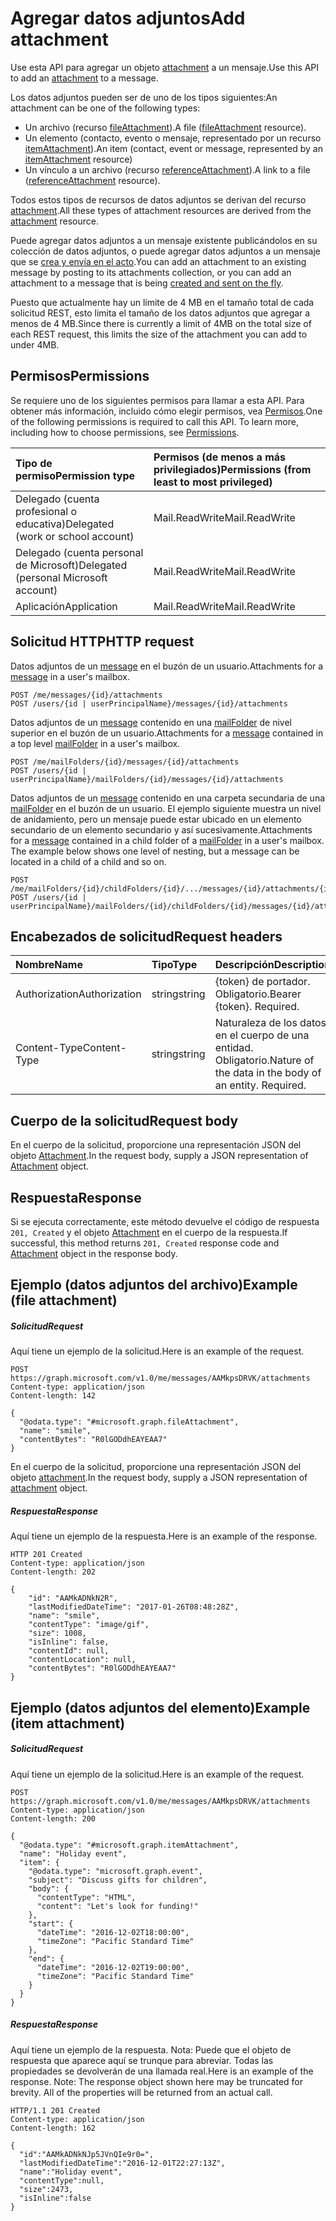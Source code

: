 # <a name="add-attachment"></a><span data-ttu-id="25448-101">Agregar datos adjuntos</span><span class="sxs-lookup"><span data-stu-id="25448-101">Add attachment</span></span>

<span data-ttu-id="25448-102">Use esta API para agregar un objeto [attachment](../resources/attachment.md) a un mensaje.</span><span class="sxs-lookup"><span data-stu-id="25448-102">Use this API to add an [attachment](../resources/attachment.md) to a message.</span></span> 

<span data-ttu-id="25448-103">Los datos adjuntos pueden ser de uno de los tipos siguientes:</span><span class="sxs-lookup"><span data-stu-id="25448-103">An attachment can be one of the following types:</span></span>

* <span data-ttu-id="25448-104">Un archivo (recurso [fileAttachment](../resources/fileattachment.md)).</span><span class="sxs-lookup"><span data-stu-id="25448-104">A file ([fileAttachment](../resources/fileattachment.md) resource).</span></span>
* <span data-ttu-id="25448-105">Un elemento (contacto, evento o mensaje, representado por un recurso [itemAttachment](../resources/itemattachment.md)).</span><span class="sxs-lookup"><span data-stu-id="25448-105">An item (contact, event or message, represented by an [itemAttachment](../resources/itemattachment.md) resource)</span></span>
* <span data-ttu-id="25448-106">Un vínculo a un archivo (recurso [referenceAttachment](../resources/referenceAttachment.md)).</span><span class="sxs-lookup"><span data-stu-id="25448-106">A link to a file ([referenceAttachment](../resources/referenceAttachment.md) resource).</span></span>

<span data-ttu-id="25448-107">Todos estos tipos de recursos de datos adjuntos se derivan del recurso [attachment](../resources/attachment.md).</span><span class="sxs-lookup"><span data-stu-id="25448-107">All these types of attachment resources are derived from the [attachment](../resources/attachment.md) resource.</span></span> 

<span data-ttu-id="25448-108">Puede agregar datos adjuntos a un mensaje existente publicándolos en su colección de datos adjuntos, o puede agregar datos adjuntos a un mensaje que se [crea y envía en el acto](../api/user_sendmail.md).</span><span class="sxs-lookup"><span data-stu-id="25448-108">You can add an attachment to an existing message by posting to its attachments collection, or you can add an attachment to a message that is being [created and sent on the fly](../api/user_sendmail.md).</span></span>

<span data-ttu-id="25448-109">Puesto que actualmente hay un límite de 4 MB en el tamaño total de cada solicitud REST, esto limita el tamaño de los datos adjuntos que agregar a menos de 4 MB.</span><span class="sxs-lookup"><span data-stu-id="25448-109">Since there is currently a limit of 4MB on the total size of each REST request, this limits the size of the attachment you can add to under 4MB.</span></span>
## <a name="permissions"></a><span data-ttu-id="25448-110">Permisos</span><span class="sxs-lookup"><span data-stu-id="25448-110">Permissions</span></span>
<span data-ttu-id="25448-p101">Se requiere uno de los siguientes permisos para llamar a esta API. Para obtener más información, incluido cómo elegir permisos, vea [Permisos](../../../concepts/permissions_reference.md).</span><span class="sxs-lookup"><span data-stu-id="25448-p101">One of the following permissions is required to call this API. To learn more, including how to choose permissions, see [Permissions](../../../concepts/permissions_reference.md).</span></span>

|<span data-ttu-id="25448-113">Tipo de permiso</span><span class="sxs-lookup"><span data-stu-id="25448-113">Permission type</span></span>      | <span data-ttu-id="25448-114">Permisos (de menos a más privilegiados)</span><span class="sxs-lookup"><span data-stu-id="25448-114">Permissions (from least to most privileged)</span></span>              |
|:--------------------|:---------------------------------------------------------|
|<span data-ttu-id="25448-115">Delegado (cuenta profesional o educativa)</span><span class="sxs-lookup"><span data-stu-id="25448-115">Delegated (work or school account)</span></span> | <span data-ttu-id="25448-116">Mail.ReadWrite</span><span class="sxs-lookup"><span data-stu-id="25448-116">Mail.ReadWrite</span></span>    |
|<span data-ttu-id="25448-117">Delegado (cuenta personal de Microsoft)</span><span class="sxs-lookup"><span data-stu-id="25448-117">Delegated (personal Microsoft account)</span></span> | <span data-ttu-id="25448-118">Mail.ReadWrite</span><span class="sxs-lookup"><span data-stu-id="25448-118">Mail.ReadWrite</span></span>    |
|<span data-ttu-id="25448-119">Aplicación</span><span class="sxs-lookup"><span data-stu-id="25448-119">Application</span></span> | <span data-ttu-id="25448-120">Mail.ReadWrite</span><span class="sxs-lookup"><span data-stu-id="25448-120">Mail.ReadWrite</span></span> |

## <a name="http-request"></a><span data-ttu-id="25448-121">Solicitud HTTP</span><span class="sxs-lookup"><span data-stu-id="25448-121">HTTP request</span></span>
<!-- { "blockType": "ignored" } -->
<span data-ttu-id="25448-122">Datos adjuntos de un [message](../resources/message.md) en el buzón de un usuario.</span><span class="sxs-lookup"><span data-stu-id="25448-122">Attachments for a [message](../resources/message.md) in a user's mailbox.</span></span>
```http
POST /me/messages/{id}/attachments
POST /users/{id | userPrincipalName}/messages/{id}/attachments
```
<span data-ttu-id="25448-123">Datos adjuntos de un [message](../resources/message.md) contenido en una [mailFolder](../resources/mailfolder.md) de nivel superior en el buzón de un usuario.</span><span class="sxs-lookup"><span data-stu-id="25448-123">Attachments for a [message](../resources/message.md) contained in a top level [mailFolder](../resources/mailfolder.md) in a user's mailbox.</span></span>
```http
POST /me/mailFolders/{id}/messages/{id}/attachments
POST /users/{id | userPrincipalName}/mailFolders/{id}/messages/{id}/attachments
```
<span data-ttu-id="25448-p102">Datos adjuntos de un [message](../resources/message.md) contenido en una carpeta secundaria de una [mailFolder](../resources/mailfolder.md) en el buzón de un usuario.  El ejemplo siguiente muestra un nivel de anidamiento, pero un mensaje puede estar ubicado en un elemento secundario de un elemento secundario y así sucesivamente.</span><span class="sxs-lookup"><span data-stu-id="25448-p102">Attachments for a [message](../resources/message.md) contained in a child folder of a [mailFolder](../resources/mailfolder.md) in a user's mailbox.  The example below shows one level of nesting, but a message can be located in a child of a child and so on.</span></span>
```http
POST /me/mailFolders/{id}/childFolders/{id}/.../messages/{id}/attachments/{id}
POST /users/{id | userPrincipalName}/mailFolders/{id}/childFolders/{id}/messages/{id}/attachments/{id}
```
## <a name="request-headers"></a><span data-ttu-id="25448-126">Encabezados de solicitud</span><span class="sxs-lookup"><span data-stu-id="25448-126">Request headers</span></span>
| <span data-ttu-id="25448-127">Nombre</span><span class="sxs-lookup"><span data-stu-id="25448-127">Name</span></span>       | <span data-ttu-id="25448-128">Tipo</span><span class="sxs-lookup"><span data-stu-id="25448-128">Type</span></span> | <span data-ttu-id="25448-129">Descripción</span><span class="sxs-lookup"><span data-stu-id="25448-129">Description</span></span>|
|:---------------|:--------|:----------|
| <span data-ttu-id="25448-130">Authorization</span><span class="sxs-lookup"><span data-stu-id="25448-130">Authorization</span></span>  | <span data-ttu-id="25448-131">string</span><span class="sxs-lookup"><span data-stu-id="25448-131">string</span></span>  | <span data-ttu-id="25448-p103">{token} de portador. Obligatorio.</span><span class="sxs-lookup"><span data-stu-id="25448-p103">Bearer {token}. Required.</span></span> |
| <span data-ttu-id="25448-134">Content-Type</span><span class="sxs-lookup"><span data-stu-id="25448-134">Content-Type</span></span> | <span data-ttu-id="25448-135">string</span><span class="sxs-lookup"><span data-stu-id="25448-135">string</span></span>  | <span data-ttu-id="25448-p104">Naturaleza de los datos en el cuerpo de una entidad. Obligatorio.</span><span class="sxs-lookup"><span data-stu-id="25448-p104">Nature of the data in the body of an entity. Required.</span></span> |

## <a name="request-body"></a><span data-ttu-id="25448-138">Cuerpo de la solicitud</span><span class="sxs-lookup"><span data-stu-id="25448-138">Request body</span></span>
<span data-ttu-id="25448-139">En el cuerpo de la solicitud, proporcione una representación JSON del objeto [Attachment](../resources/attachment.md).</span><span class="sxs-lookup"><span data-stu-id="25448-139">In the request body, supply a JSON representation of [Attachment](../resources/attachment.md) object.</span></span>

## <a name="response"></a><span data-ttu-id="25448-140">Respuesta</span><span class="sxs-lookup"><span data-stu-id="25448-140">Response</span></span>

<span data-ttu-id="25448-141">Si se ejecuta correctamente, este método devuelve el código de respuesta `201, Created` y el objeto [Attachment](../resources/attachment.md) en el cuerpo de la respuesta.</span><span class="sxs-lookup"><span data-stu-id="25448-141">If successful, this method returns `201, Created` response code and [Attachment](../resources/attachment.md) object in the response body.</span></span>

## <a name="example-file-attachment"></a><span data-ttu-id="25448-142">Ejemplo (datos adjuntos del archivo)</span><span class="sxs-lookup"><span data-stu-id="25448-142">Example (file attachment)</span></span>

##### <a name="request"></a><span data-ttu-id="25448-143">Solicitud</span><span class="sxs-lookup"><span data-stu-id="25448-143">Request</span></span>
<span data-ttu-id="25448-144">Aquí tiene un ejemplo de la solicitud.</span><span class="sxs-lookup"><span data-stu-id="25448-144">Here is an example of the request.</span></span>
<!-- {
  "blockType": "request",
  "name": "create_file_attachment_from_message"
}-->
```http
POST https://graph.microsoft.com/v1.0/me/messages/AAMkpsDRVK/attachments
Content-type: application/json
Content-length: 142

{
  "@odata.type": "#microsoft.graph.fileAttachment",
  "name": "smile",
  "contentBytes": "R0lGODdhEAYEAA7"
}
```

<span data-ttu-id="25448-145">En el cuerpo de la solicitud, proporcione una representación JSON del objeto [attachment](../resources/attachment.md).</span><span class="sxs-lookup"><span data-stu-id="25448-145">In the request body, supply a JSON representation of [attachment](../resources/attachment.md) object.</span></span>
##### <a name="response"></a><span data-ttu-id="25448-146">Respuesta</span><span class="sxs-lookup"><span data-stu-id="25448-146">Response</span></span>
<span data-ttu-id="25448-147">Aquí tiene un ejemplo de la respuesta.</span><span class="sxs-lookup"><span data-stu-id="25448-147">Here is an example of the response.</span></span>
<!-- {
  "blockType": "response",
  "truncated": true,
  "@odata.type": "microsoft.graph.fileAttachment"
} -->
```http
HTTP 201 Created
Content-type: application/json
Content-length: 202

{
    "id": "AAMkADNkN2R",
    "lastModifiedDateTime": "2017-01-26T08:48:28Z",
    "name": "smile",
    "contentType": "image/gif",
    "size": 1008,
    "isInline": false,
    "contentId": null,
    "contentLocation": null,
    "contentBytes": "R0lGODdhEAYEAA7"
}

```

## <a name="example-item-attachment"></a><span data-ttu-id="25448-148">Ejemplo (datos adjuntos del elemento)</span><span class="sxs-lookup"><span data-stu-id="25448-148">Example (item attachment)</span></span>

##### <a name="request"></a><span data-ttu-id="25448-149">Solicitud</span><span class="sxs-lookup"><span data-stu-id="25448-149">Request</span></span>
<span data-ttu-id="25448-150">Aquí tiene un ejemplo de la solicitud.</span><span class="sxs-lookup"><span data-stu-id="25448-150">Here is an example of the request.</span></span>
<!-- {
  "blockType": "request",
  "name": "create_item_attachment_from_message"
}-->

```
POST https://graph.microsoft.com/v1.0/me/messages/AAMkpsDRVK/attachments
Content-type: application/json
Content-length: 200

{
  "@odata.type": "#microsoft.graph.itemAttachment",
  "name": "Holiday event", 
  "item": {
    "@odata.type": "microsoft.graph.event",
    "subject": "Discuss gifts for children",
    "body": {
      "contentType": "HTML",
      "content": "Let's look for funding!"
    },
    "start": {
      "dateTime": "2016-12-02T18:00:00",
      "timeZone": "Pacific Standard Time"
    },
    "end": {
      "dateTime": "2016-12-02T19:00:00",
      "timeZone": "Pacific Standard Time"
    }
  }
}
```

##### <a name="response"></a><span data-ttu-id="25448-151">Respuesta</span><span class="sxs-lookup"><span data-stu-id="25448-151">Response</span></span>
<span data-ttu-id="25448-p105">Aquí tiene un ejemplo de la respuesta. Nota: Puede que el objeto de respuesta que aparece aquí se trunque para abreviar. Todas las propiedades se devolverán de una llamada real.</span><span class="sxs-lookup"><span data-stu-id="25448-p105">Here is an example of the response. Note: The response object shown here may be truncated for brevity. All of the properties will be returned from an actual call.</span></span>
<!-- {
  "blockType": "response",
  "truncated": true,
  "@odata.type": "microsoft.graph.itemAttachment"
} -->
```http
HTTP/1.1 201 Created
Content-type: application/json
Content-length: 162

{
  "id":"AAMkADNkNJp5JVnQIe9r0=",
  "lastModifiedDateTime":"2016-12-01T22:27:13Z",
  "name":"Holiday event",
  "contentType":null,
  "size":2473,
  "isInline":false
}
```


<!-- uuid: 8fcb5dbc-d5aa-4681-8e31-b001d5168d79
2015-10-25 14:57:30 UTC -->
<!-- {
  "type": "#page.annotation",
  "description": "Create Attachment",
  "keywords": "",
  "section": "documentation",
  "tocPath": ""
}-->
